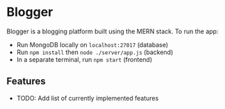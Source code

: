 # Blogger

Blogger is a blogging platform built using the MERN stack. To run the app:

- Run MongoDB locally on `localhost:27017` (database)
- Run `npm install` then `node ./server/app.js` (backend)
- In a separate terminal, run `npm start`  (frontend)

## Features
- TODO: Add list of currently implemented features